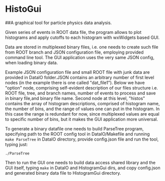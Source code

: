# HistoGui
##A graphical tool for particle physics data analysis.

Given series of events in ROOT data file, the program allows to plot histograms and apply 
cutoffs to each histogram with wxWidgets based GUI. 

Data are stored in multiplexed binary files,
i.e. one needs to create such file from ROOT branch and JSON configuration file, employing provided command line tool. The GUI application uses the very same JSON config, when loading binary data.

Example JSON configuration file and small ROOT file with junk data are provided in DataIO folder.JSON contains an arbitrary number of first level nodes (in the example there is one called "dat_file1"). 
Below we have "option" node, comprising self-evident description of our files structure i.e. ROOT file, tree, and branch names, number of events to process and save in binary file,and binary file name. Second node at this level, "histos" contains the array of histogram descriptions, comprised of histogram name, the number of bins, and the range of values one can put in the histogram. In this case the range is redundant for now, since multiplexed values are equal to specific number of bins, but it makes the GUI application more universal. 

To generate a binary datafile one needs to build ParseTree program, specifying path to the 
ROOT config tool in DataIO/Makefile and running
``` make ParseTree``` 
in DataIO directory, provide config.json file and run the tool, typing just:

``` ./ParseTree ```
 
Then to run the GUI one needs to build data access shared library and the GUI itself, typing 
``` make ```
in DataIO and HistogramGui dirs, and copy config.json and generated binary data file to HistogramGui directory.


